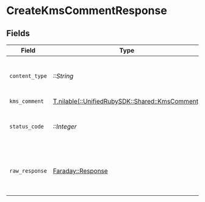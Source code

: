 # CreateKmsCommentResponse


## Fields

| Field                                                                                | Type                                                                                 | Required                                                                             | Description                                                                          |
| ------------------------------------------------------------------------------------ | ------------------------------------------------------------------------------------ | ------------------------------------------------------------------------------------ | ------------------------------------------------------------------------------------ |
| `content_type`                                                                       | *::String*                                                                           | :heavy_check_mark:                                                                   | HTTP response content type for this operation                                        |
| `kms_comment`                                                                        | [T.nilable(::UnifiedRubySDK::Shared::KmsComment)](../../models/shared/kmscomment.md) | :heavy_minus_sign:                                                                   | Successful                                                                           |
| `status_code`                                                                        | *::Integer*                                                                          | :heavy_check_mark:                                                                   | HTTP response status code for this operation                                         |
| `raw_response`                                                                       | [Faraday::Response](https://www.rubydoc.info/gems/faraday/Faraday/Response)          | :heavy_check_mark:                                                                   | Raw HTTP response; suitable for custom response parsing                              |